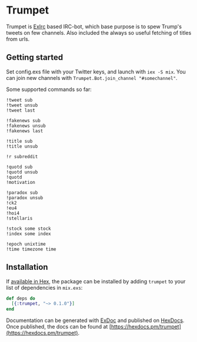 # Trumpet

Trumpet is [ExIrc](https://github.com/bitwalker/exirc) based IRC-bot, which base purpose is to spew Trump's tweets on few channels. Also included the always so useful fetching of titles from urls.

## Getting started

Set config.exs file with your Twitter keys, and launch with `iex -S mix`. You can join new channels with `Trumpet.Bot.join_channel "#somechannel"`.

Some supported commands so far:

```
!tweet sub
!tweet unsub
!tweet last

!fakenews sub
!fakenews unsub
!fakenews last

!title sub
!title unsub

!r subreddit

!quotd sub
!quotd unsub
!quotd
!motivation

!paradox sub
!paradox unsub
!ck2
!eu4
!hoi4
!stellaris

!stock some stock
!index some index

!epoch unixtime
!time timezone time
```

## Installation

If [available in Hex](https://hex.pm/docs/publish), the package can be installed
by adding `trumpet` to your list of dependencies in `mix.exs`:

```elixir
def deps do
  [{:trumpet, "~> 0.1.0"}]
end
```

Documentation can be generated with [ExDoc](https://github.com/elixir-lang/ex_doc)
and published on [HexDocs](https://hexdocs.pm). Once published, the docs can
be found at [https://hexdocs.pm/trumpet](https://hexdocs.pm/trumpet).

